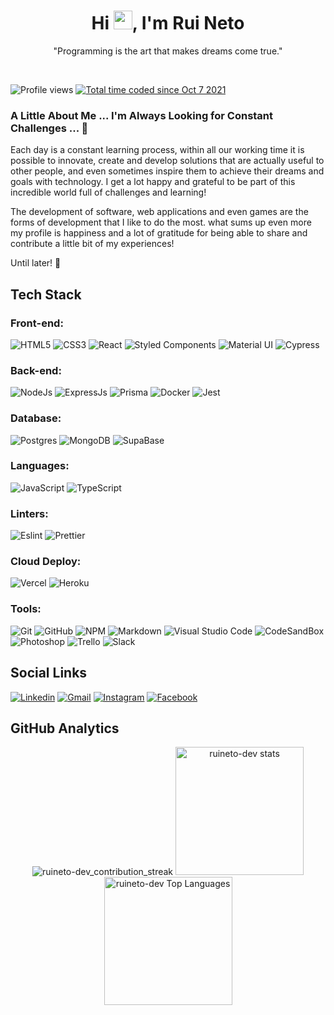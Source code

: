 <h1 align='center'>Hi <img src="https://raw.githubusercontent.com/kaueMarques/kaueMarques/master/hi.gif" width="30px">, I'm Rui Neto</h1>
<p align='center'>
  "Programming is the art that makes dreams come true."
</p>

<br />

<p align="left"> 
  <img src="https://komarev.com/ghpvc/?username=ruineto-dev&color=blue" alt="Profile views">

  <a href="https://wakatime.com/@139a4c52-8b15-48ba-8ed1-a3e108ef6a3f">
    <img src="https://wakatime.com/badge/user/139a4c52-8b15-48ba-8ed1-a3e108ef6a3f.svg" alt="Total time coded since Oct 7 2021" />
  </a>
</p>

### A Little About Me ... I'm Always Looking for Constant Challenges ... 🔭

Each day is a constant learning process, within all our working time it is possible to innovate, create and develop solutions that
are actually useful to other people, and even sometimes inspire them to achieve their dreams and goals with technology. I get a lot
happy and grateful to be part of this incredible world full of challenges and learning!

The development of software, web applications and even games are the forms of development that I like to do the most. what sums up
even more my profile is happiness and a lot of gratitude for being able to share and contribute a little bit of my experiences!

Until later! 👋

## Tech Stack

### Front-end:

![HTML5](https://img.shields.io/badge/html5-%23E34F26.svg?style=flat-square&logo=html5&logoColor=white)
![CSS3](https://img.shields.io/badge/css3-%231572B6.svg?style=flat-square&logo=css3&logoColor=white)
![React](https://img.shields.io/badge/react-%2320232a.svg?style=flat-square&logo=react&logoColor=%2361DAFB)
![Styled Components](https://img.shields.io/badge/styled--components-DB7093?style=flat-square&logo=styled-components&logoColor=white)
![Material UI](https://img.shields.io/badge/Material%20UI-007FFF?style=flat-square&logo=mui&logoColor=white)
![Cypress](https://img.shields.io/badge/Cypress-17202C?style=flat-square&logo=cypress&logoColor=white)

### Back-end:

![NodeJs](https://img.shields.io/badge/node.js-6DA55F?style=flat-square&logo=node.js&logoColor=white)
![ExpressJs](https://img.shields.io/badge/Express.js-000000?style=flat-square&logo=express&logoColor=white)
![Prisma](https://img.shields.io/badge/Prisma-3982CE?style=flat-square&logo=Prisma&logoColor=white)
![Docker](https://img.shields.io/badge/Docker-2CA5E0?style=flat-square&logo=docker&logoColor=white)
![Jest](https://img.shields.io/badge/Jest-C21325?style=flat-square&logo=jest&logoColor=white)

### Database:

![Postgres](https://img.shields.io/badge/postgres-%23316192.svg?style=flat-square&logo=postgresql&logoColor=white)
![MongoDB](https://img.shields.io/badge/MongoDB-%234ea94b.svg?style=flat-square&logo=mongodb&logoColor=white)
![SupaBase](https://img.shields.io/badge/Supabase-181818?style=flat-square&logo=supabase&logoColor=white)

### Languages:

![JavaScript](https://img.shields.io/badge/javascript-%23323330.svg?style=flat-square&logo=javascript&logoColor=%23F7DF1E)
![TypeScript](https://img.shields.io/badge/typescript-%23007ACC.svg?style=flat-square&logo=typescript&logoColor=white)

### Linters:

![Eslint](https://img.shields.io/badge/eslint-3A33D1?style=flat-square&logo=eslint&logoColor=white)
![Prettier](https://img.shields.io/badge/prettier-1A2C34?style=flat-square&logo=prettier&logoColor=F7BA3E)

### Cloud Deploy:

![Vercel](https://img.shields.io/badge/Vercel-000000?style=flat-square&logo=vercel&logoColor=white)
![Heroku](https://img.shields.io/badge/Heroku-430098?style=flat-square&logo=heroku&logoColor=white)

### Tools:

![Git](https://img.shields.io/badge/GIT-E44C30?style=flat-square&logo=git&logoColor=white)
![GitHub](https://img.shields.io/badge/GitHub-100000?style=flat-square&logo=github&logoColor=white)
![NPM](https://img.shields.io/badge/npm-CB3837?style=flat-square&logo=npm&logoColor=white)
![Markdown](https://img.shields.io/badge/Markdown-000000?style=flat-square&logo=markdown&logoColor=white)
![Visual Studio Code](https://img.shields.io/badge/Visual_Studio_Code-0078D4?style=flat-square&logo=visual%20studio%20code&logoColor=white)
![CodeSandBox](https://img.shields.io/badge/Codesandbox-000000?style=flat-square&logo=CodeSandbox&logoColor=white)
![Photoshop](https://img.shields.io/badge/Adobe%20Photoshop-31A8FF?style=flat-square&logo=Adobe%20Photoshop&logoColor=black)
![Trello](https://img.shields.io/badge/Trello-0052CC?style=flat-square&logo=trello&logoColor=white)
![Slack](https://img.shields.io/badge/Slack-4A154B?style=flat-square&logo=slack&logoColor=white)

## Social Links

[![Linkedin](https://img.shields.io/badge/LinkedIn-0077B5?style=flat-square&logo=linkedin&logoColor=white)](https://www.linkedin.com/in/rui-neto/)
[![Gmail](https://img.shields.io/badge/Gmail-D14836?style=flat-square&logo=gmail&logoColor=white)](mailto:ruineto11@gmail.com)
[![Instagram](https://img.shields.io/badge/Instagram-E4405F?style=flat-square&logo=instagram&logoColor=white)](https://www.instagram.com/ruineto11/)
[![Facebook](https://img.shields.io/badge/Facebook-1877F2?style=flat-square&logo=facebook&logoColor=white)](https://www.facebook.com/rui.neto.7587)

## GitHub Analytics

<div align="center">
  <img src="https://github-readme-streak-stats.herokuapp.com?user=ruineto-dev&hide_border=true&date_format=M%20j%5B%2C%20Y%5D&ring=5194F0&fire=5194F0&currStreakLabel=5194F0" alt="ruineto-dev_contribution_streak" />

  <img height="205em" alt="ruineto-dev stats" src="https://github-readme-stats.vercel.app/api?username=ruineto-dev&show_icons=true&hide_border=true" />

  <img height="205em" alt="ruineto-dev Top Languages" src="https://github-readme-stats.vercel.app/api/top-langs/?username=ruineto-dev" />
</div>
